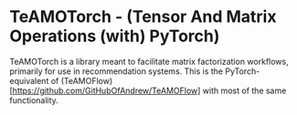 # TeAMOTorch - (Tensor And Matrix Operations (with) PyTorch)

TeAMOTorch is a library meant to facilitate matrix factorization workflows, primarily for use in recommendation systems. This is the PyTorch-equivalent of (TeAMOFlow)[https://github.com/GitHubOfAndrew/TeAMOFlow] with most of the same functionality.
